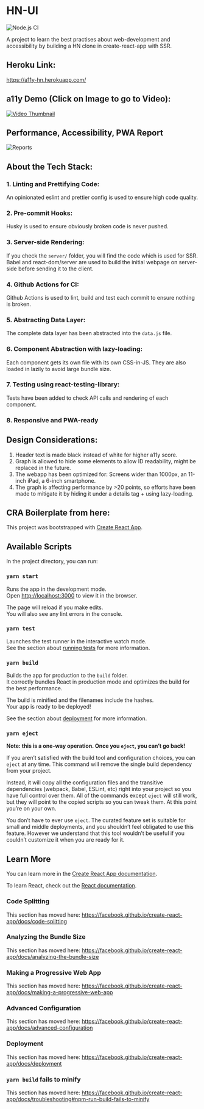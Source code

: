 # HN-UI
![Node.js CI](https://github.com/akash-joshi/accessible-hn/workflows/Node.js%20CI/badge.svg)

A project to learn the best practises about web-development and accessibility by building a HN clone in create-react-app with SSR.

## Heroku Link:

https://a11y-hn.herokuapp.com/

## a11y Demo (Click on Image to go to Video):

[![Video Thumbnail](https://i.postimg.cc/J73R37sf/Screenshot-2020-07-30-at-3-44-09-PM.png)](https://www.youtube.com/watch?v=InaNfygnBXw&feature=youtu.be)

## Performance, Accessibility, PWA Report

![Reports](https://i.postimg.cc/NF8G5BXw/Screenshot-2020-07-30-at-3-41-11-PM.png)

## About the Tech Stack:

### 1. Linting and Prettifying Code:
An opinionated eslint and prettier config is used to ensure high code quality.

### 2. Pre-commit Hooks:
Husky is used to ensure obviously broken code is never pushed.

### 3. Server-side Rendering:
If you check the `server/` folder, you will find the code which is used for SSR. Babel and react-dom/server are used to build the initial webpage on server-side before sending it to the client.

### 4. Github Actions for CI:
Github Actions is used to lint, build and test each commit to ensure nothing is broken.

### 5. Abstracting Data Layer:
The complete data layer has been abstracted into the `data.js` file.

### 6. Component Abstraction with lazy-loading:
Each component gets its own file with its own CSS-in-JS. They are also loaded in lazily to avoid large bundle size.

### 7. Testing using react-testing-library:
Tests have been added to check API calls and rendering of each component.

### 8. Responsive and PWA-ready

## Design Considerations:

1. Header text is made black instead of white for higher a11y score.
2. Graph is allowed to hide some elements to allow ID readability, might be replaced in the future.
3. The webapp has been optimized for: Screens wider than 1000px, an 11-inch iPad, a 6-inch smartphone.
4. The graph is affecting performance by >20 points, so efforts have been made to mitigate it by hiding it under a details tag + using lazy-loading.

## CRA Boilerplate from here:

This project was bootstrapped with [Create React App](https://github.com/facebook/create-react-app).

## Available Scripts

In the project directory, you can run:

### `yarn start`

Runs the app in the development mode.<br />
Open [http://localhost:3000](http://localhost:3000) to view it in the browser.

The page will reload if you make edits.<br />
You will also see any lint errors in the console.

### `yarn test`

Launches the test runner in the interactive watch mode.<br />
See the section about [running tests](https://facebook.github.io/create-react-app/docs/running-tests) for more information.

### `yarn build`

Builds the app for production to the `build` folder.<br />
It correctly bundles React in production mode and optimizes the build for the best performance.

The build is minified and the filenames include the hashes.<br />
Your app is ready to be deployed!

See the section about [deployment](https://facebook.github.io/create-react-app/docs/deployment) for more information.

### `yarn eject`

**Note: this is a one-way operation. Once you `eject`, you can’t go back!**

If you aren’t satisfied with the build tool and configuration choices, you can `eject` at any time. This command will remove the single build dependency from your project.

Instead, it will copy all the configuration files and the transitive dependencies (webpack, Babel, ESLint, etc) right into your project so you have full control over them. All of the commands except `eject` will still work, but they will point to the copied scripts so you can tweak them. At this point you’re on your own.

You don’t have to ever use `eject`. The curated feature set is suitable for small and middle deployments, and you shouldn’t feel obligated to use this feature. However we understand that this tool wouldn’t be useful if you couldn’t customize it when you are ready for it.

## Learn More

You can learn more in the [Create React App documentation](https://facebook.github.io/create-react-app/docs/getting-started).

To learn React, check out the [React documentation](https://reactjs.org/).

### Code Splitting

This section has moved here: https://facebook.github.io/create-react-app/docs/code-splitting

### Analyzing the Bundle Size

This section has moved here: https://facebook.github.io/create-react-app/docs/analyzing-the-bundle-size

### Making a Progressive Web App

This section has moved here: https://facebook.github.io/create-react-app/docs/making-a-progressive-web-app

### Advanced Configuration

This section has moved here: https://facebook.github.io/create-react-app/docs/advanced-configuration

### Deployment

This section has moved here: https://facebook.github.io/create-react-app/docs/deployment

### `yarn build` fails to minify

This section has moved here: https://facebook.github.io/create-react-app/docs/troubleshooting#npm-run-build-fails-to-minify
